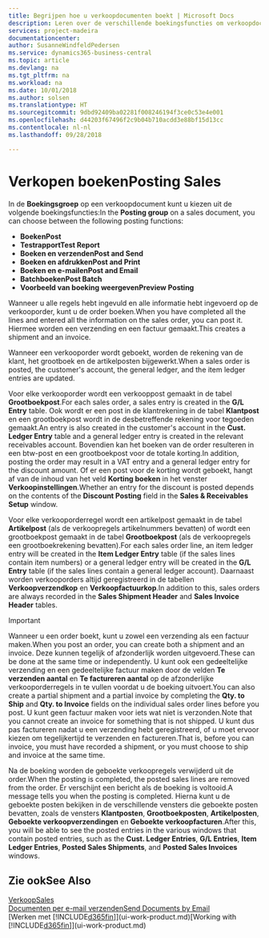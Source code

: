 ```yaml
---
title: Begrijpen hoe u verkoopdocumenten boekt | Microsoft Docs
description: Leren over de verschillende boekingsfuncties om verkoopdocumenten te boeken.
services: project-madeira
documentationcenter: 
author: SusanneWindfeldPedersen
ms.service: dynamics365-business-central
ms.topic: article
ms.devlang: na
ms.tgt_pltfrm: na
ms.workload: na
ms.date: 10/01/2018
ms.author: solsen
ms.translationtype: HT
ms.sourcegitcommit: 9dbd92409ba02281f008246194f3ce0c53e4e001
ms.openlocfilehash: d44203f67496f2c9b04b710acdd3e88bf15d13cc
ms.contentlocale: nl-nl
ms.lasthandoff: 09/28/2018

---
```

# <a name="posting-sales"></a><span data-ttu-id="e4aad-103">Verkopen boeken</span><span class="sxs-lookup"><span data-stu-id="e4aad-103">Posting Sales</span></span>
<span data-ttu-id="e4aad-104">In de **Boekingsgroep** op een verkoopdocument kunt u kiezen uit de volgende boekingsfuncties:</span><span class="sxs-lookup"><span data-stu-id="e4aad-104">In the **Posting group** on a sales document, you can choose between the following posting functions:</span></span>

* <span data-ttu-id="e4aad-105">**Boeken**</span><span class="sxs-lookup"><span data-stu-id="e4aad-105">**Post**</span></span>
* <span data-ttu-id="e4aad-106">**Testrapport**</span><span class="sxs-lookup"><span data-stu-id="e4aad-106">**Test Report**</span></span>
* <span data-ttu-id="e4aad-107">**Boeken en verzenden**</span><span class="sxs-lookup"><span data-stu-id="e4aad-107">**Post and Send**</span></span>
* <span data-ttu-id="e4aad-108">**Boeken en afdrukken**</span><span class="sxs-lookup"><span data-stu-id="e4aad-108">**Post and Print**</span></span>
* <span data-ttu-id="e4aad-109">**Boeken en e-mailen**</span><span class="sxs-lookup"><span data-stu-id="e4aad-109">**Post and Email**</span></span>
* <span data-ttu-id="e4aad-110">**Batchboeken**</span><span class="sxs-lookup"><span data-stu-id="e4aad-110">**Post Batch**</span></span>
* <span data-ttu-id="e4aad-111">**Voorbeeld van boeking weergeven**</span><span class="sxs-lookup"><span data-stu-id="e4aad-111">**Preview Posting**</span></span>

<span data-ttu-id="e4aad-112">Wanneer u alle regels hebt ingevuld en alle informatie hebt ingevoerd op de verkooporder, kunt u de order boeken.</span><span class="sxs-lookup"><span data-stu-id="e4aad-112">When you have completed all the lines and entered all the information on the sales order, you can post it.</span></span> <span data-ttu-id="e4aad-113">Hiermee worden een verzending en een factuur gemaakt.</span><span class="sxs-lookup"><span data-stu-id="e4aad-113">This creates a shipment and an invoice.</span></span>

<span data-ttu-id="e4aad-114">Wanneer een verkooporder wordt geboekt, worden de rekening van de klant, het grootboek en de artikelposten bijgewerkt.</span><span class="sxs-lookup"><span data-stu-id="e4aad-114">When a sales order is posted, the customer's account, the general ledger, and the item ledger entries are updated.</span></span>

<span data-ttu-id="e4aad-115">Voor elke verkooporder wordt een verkooppost gemaakt in de tabel **Grootboekpost**.</span><span class="sxs-lookup"><span data-stu-id="e4aad-115">For each sales order, a sales entry is created in the **G/L Entry** table.</span></span> <span data-ttu-id="e4aad-116">Ook wordt er een post in de klantrekening in de tabel **Klantpost** en een grootboekpost wordt in de desbetreffende rekening voor tegoeden gemaakt.</span><span class="sxs-lookup"><span data-stu-id="e4aad-116">An entry is also created in the customer's account in the **Cust. Ledger Entry** table and a general ledger entry is created in the relevant receivables account.</span></span> <span data-ttu-id="e4aad-117">Bovendien kan het boeken van de order resulteren in een btw-post en een grootboekpost voor de totale korting.</span><span class="sxs-lookup"><span data-stu-id="e4aad-117">In addition, posting the order may result in a VAT entry and a general ledger entry for the discount amount.</span></span> <span data-ttu-id="e4aad-118">Of er een post voor de korting wordt geboekt, hangt af van de inhoud van het veld **Korting boeken** in het venster **Verkoopinstellingen**.</span><span class="sxs-lookup"><span data-stu-id="e4aad-118">Whether an entry for the discount is posted depends on the contents of the **Discount Posting** field in the **Sales & Receivables Setup** window.</span></span>

<span data-ttu-id="e4aad-119">Voor elke verkooporderregel wordt een artikelpost gemaakt in de tabel **Artikelpost** (als de verkoopregels artikelnummers bevatten) of wordt een grootboekpost gemaakt in de tabel **Grootboekpost** (als de verkoopregels een grootboekrekening bevatten).</span><span class="sxs-lookup"><span data-stu-id="e4aad-119">For each sales order line, an item ledger entry will be created in the **Item Ledger Entry** table (if the sales lines contain item numbers) or a general ledger entry will be created in the **G/L Entry** table (if the sales lines contain a general ledger account).</span></span> <span data-ttu-id="e4aad-120">Daarnaast worden verkooporders altijd geregistreerd in de tabellen **Verkoopverzendkop** en **Verkoopfactuurkop**.</span><span class="sxs-lookup"><span data-stu-id="e4aad-120">In addition to this, sales orders are always recorded in the **Sales Shipment Header** and **Sales Invoice Header** tables.</span></span>

> [!IMPORTANT]  
>   <span data-ttu-id="e4aad-121">Wanneer u een order boekt, kunt u zowel een verzending als een factuur maken.</span><span class="sxs-lookup"><span data-stu-id="e4aad-121">When you post an order, you can create both a shipment and an invoice.</span></span> <span data-ttu-id="e4aad-122">Deze kunnen tegelijk of afzonderlijk worden uitgevoerd.</span><span class="sxs-lookup"><span data-stu-id="e4aad-122">These can be done at the same time or independently.</span></span> <span data-ttu-id="e4aad-123">U kunt ook een gedeeltelijke verzending en een gedeeltelijke factuur maken door de velden **Te verzenden aantal** en **Te factureren aantal** op de afzonderlijke verkooporderregels in te vullen voordat u de boeking uitvoert.</span><span class="sxs-lookup"><span data-stu-id="e4aad-123">You can also create a partial shipment and a partial invoice by completing the **Qty. to Ship** and **Qty. to Invoice** fields on the individual sales order lines before you post.</span></span> <span data-ttu-id="e4aad-124">U kunt geen factuur maken voor iets wat niet is verzonden.</span><span class="sxs-lookup"><span data-stu-id="e4aad-124">Note that you cannot create an invoice for something that is not shipped.</span></span> <span data-ttu-id="e4aad-125">U kunt dus pas factureren nadat u een verzending hebt geregistreerd, of u moet ervoor kiezen om tegelijkertijd te verzenden en factureren.</span><span class="sxs-lookup"><span data-stu-id="e4aad-125">That is, before you can invoice, you must have recorded a shipment, or you must choose to ship and invoice at the same time.</span></span>

<span data-ttu-id="e4aad-126">Na de boeking worden de geboekte verkoopregels verwijderd uit de order.</span><span class="sxs-lookup"><span data-stu-id="e4aad-126">When the posting is completed, the posted sales lines are removed from the order.</span></span> <span data-ttu-id="e4aad-127">Er verschijnt een bericht als de boeking is voltooid.</span><span class="sxs-lookup"><span data-stu-id="e4aad-127">A message tells you when the posting is completed.</span></span> <span data-ttu-id="e4aad-128">Hierna kunt u de geboekte posten bekijken in de verschillende vensters die geboekte posten bevatten, zoals de vensters **Klantposten**, **Grootboekposten**, **Artikelposten**, **Geboekte verkoopverzendingen** en **Geboekte verkoopfacturen**.</span><span class="sxs-lookup"><span data-stu-id="e4aad-128">After this, you will be able to see the posted entries in the various windows that contain posted entries, such as the **Cust. Ledger Entries**, **G/L Entries**, **Item Ledger Entries**, **Posted Sales Shipments**, and **Posted Sales Invoices** windows.</span></span>

## <a name="see-also"></a><span data-ttu-id="e4aad-129">Zie ook</span><span class="sxs-lookup"><span data-stu-id="e4aad-129">See Also</span></span>
[<span data-ttu-id="e4aad-130">Verkoop</span><span class="sxs-lookup"><span data-stu-id="e4aad-130">Sales</span></span>](sales-manage-sales.md)  
[<span data-ttu-id="e4aad-131">Documenten per e-mail verzenden</span><span class="sxs-lookup"><span data-stu-id="e4aad-131">Send Documents by Email</span></span>](ui-how-send-documents-email.md)  
<span data-ttu-id="e4aad-132">[Werken met [!INCLUDE[d365fin](includes/d365fin_md.md)]](ui-work-product.md)</span><span class="sxs-lookup"><span data-stu-id="e4aad-132">[Working with [!INCLUDE[d365fin](includes/d365fin_md.md)]](ui-work-product.md)</span></span>


